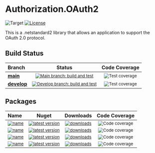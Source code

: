 # Authorization.OAuth2

![Target](https://img.shields.io/badge/dynamic/xml?label=Target&query=//TargetFramework[1]&url=https://raw.githubusercontent.com/finebits/Authorization.OAuth2/main/source/Authorization.OAuth2/Authorization.OAuth2.csproj)
[![License](https://img.shields.io/github/license/finebits/Authorization.OAuth2.svg)](https://github.com/finebits/Authorization.OAuth2/blob/main/LICENSE)

This is a .netstandard2 library that allows an application to support the OAuth 2.0 protocol.

## Build Status

|Branch|Status|Code Coverage|
|:-|:-:|:-:|
| **[main](https://github.com/finebits/Authorization.OAuth2/tree/main)** | <sub>[![Main branch: build and test](https://img.shields.io/github/actions/workflow/status/finebits/Authorization.OAuth2/build-and-test.yml?branch=main&logo=github&label=)](https://github.com/finebits/Authorization.OAuth2/actions/workflows/build-and-test.yml?query=branch%3Amain)</sub> | <sub>![Test coverage](https://img.shields.io/endpoint?url=https://gist.githubusercontent.com/finebits-github/74f6d448f4f568a286d4622e92afbc75/raw/Authorization.OAuth2-main-total-test-coverage.json)</sub> |
| **[develop](https://github.com/finebits/Authorization.OAuth2/tree/develop)** | <sub>[![Develop branch: build and test](https://img.shields.io/github/actions/workflow/status/finebits/Authorization.OAuth2/build-and-test.yml?branch=develop&logo=github&label=)](https://github.com/finebits/Authorization.OAuth2/actions/workflows/build-and-test.yml?query=branch%3Adevelop)</sub> | <sub>![Test coverage](https://img.shields.io/endpoint?url=https://gist.githubusercontent.com/finebits-github/74f6d448f4f568a286d4622e92afbc75/raw/Authorization.OAuth2-develop-total-test-coverage.json)</sub> |

## Packages

|Name|Nuget|Downloads|Code Coverage|
|:-|:-:|:-:|:-:|
| <sub> [![name](https://img.shields.io/badge/Finebits.Authorization.OAuth2-blue)](https://www.nuget.org/packages/Finebits.Authorization.OAuth2) </sub> | <sub> [![latest version](https://img.shields.io/nuget/v/Finebits.Authorization.OAuth2?logo=nuget&label)](https://www.nuget.org/packages/Finebits.Authorization.OAuth2) </sub> | <sub> [![downloads](https://img.shields.io/nuget/dt/Finebits.Authorization.OAuth2)](https://www.nuget.org/packages/Finebits.Authorization.OAuth2) </sub> | <sub> ![Code coverage](https://img.shields.io/endpoint?url=https://gist.githubusercontent.com/finebits-github/74f6d448f4f568a286d4622e92afbc75/raw/Authorization.OAuth2-main-Finebits.Authorization.OAuth2-test-coverage.json&label=coverage) </sub> |
| <sub> [![name](https://img.shields.io/badge/Finebits.Authorization.OAuth2.AuthenticationBroker.Desktop-blue)](https://www.nuget.org/packages/Finebits.Authorization.OAuth2.AuthenticationBroker.Desktop) </sub> | <sub> [![latest version](https://img.shields.io/nuget/v/Finebits.Authorization.OAuth2.AuthenticationBroker.Desktop?logo=nuget&label)](https://www.nuget.org/packages/Finebits.Authorization.OAuth2.AuthenticationBroker.Desktop) </sub> | <sub> [![downloads](https://img.shields.io/nuget/dt/Finebits.Authorization.OAuth2.AuthenticationBroker.Desktop)](https://www.nuget.org/packages/Finebits.Authorization.OAuth2.AuthenticationBroker.Desktop) </sub> | <sub> ![Code coverage](https://img.shields.io/endpoint?url=https://gist.githubusercontent.com/finebits-github/74f6d448f4f568a286d4622e92afbc75/raw/Authorization.OAuth2-main-Finebits.Authorization.OAuth2.AuthenticationBroker.Desktop-test-coverage.json&label=coverage) </sub> |
| <sub> [![name](https://img.shields.io/badge/Finebits.Authorization.OAuth2.Google-blue)](https://www.nuget.org/packages/Finebits.Authorization.OAuth2.Google) </sub> | <sub> [![latest version](https://img.shields.io/nuget/v/Finebits.Authorization.OAuth2.Google?logo=nuget&label)](https://www.nuget.org/packages/Finebits.Authorization.OAuth2.Google) </sub> | <sub> [![downloads](https://img.shields.io/nuget/dt/Finebits.Authorization.OAuth2.Google)](https://www.nuget.org/packages/Finebits.Authorization.OAuth2.Google) </sub> | <sub> ![Code coverage](https://img.shields.io/endpoint?url=https://gist.githubusercontent.com/finebits-github/74f6d448f4f568a286d4622e92afbc75/raw/Authorization.OAuth2-main-Finebits.Authorization.OAuth2.Google-test-coverage.json&label=coverage) </sub> |
| <sub> [![name](https://img.shields.io/badge/Finebits.Authorization.OAuth2.Microsoft-blue)](https://www.nuget.org/packages/Finebits.Authorization.OAuth2.Microsoft) </sub> | <sub> [![latest version](https://img.shields.io/nuget/v/Finebits.Authorization.OAuth2.Microsoft?logo=nuget&label)](https://www.nuget.org/packages/Finebits.Authorization.OAuth2.Microsoft) </sub> | <sub> [![downloads](https://img.shields.io/nuget/dt/Finebits.Authorization.OAuth2.Microsoft)](https://www.nuget.org/packages/Finebits.Authorization.OAuth2.Microsoft) </sub> | <sub> ![Code coverage](https://img.shields.io/endpoint?url=https://gist.githubusercontent.com/finebits-github/74f6d448f4f568a286d4622e92afbc75/raw/Authorization.OAuth2-main-Finebits.Authorization.OAuth2.Microsoft-test-coverage.json&label=coverage) </sub> |
